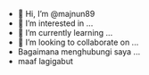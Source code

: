 - 👋 Hi, I’m @majnun89
- 👀 I’m interested in ...
- 🌱 I’m currently learning ...
- 💞️ I’m looking to collaborate on ...
- Bagaimana menghubungi saya ...
- maaf lagigabut
<!---
majnun89/majnun89 adalah repositori khusus ✨ karena `README.md` (file ini) muncul di profil GitHub Anda.
You can click the Preview link to take a look at your changes.
--->
